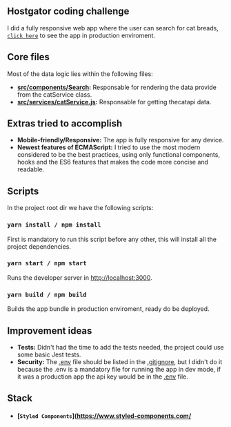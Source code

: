 
## Hostgator coding challenge

I did a fully responsive web app where the user can search for cat breads, [`click here`](https://hostgatos-redux.netlify.com/) to see the app in production enviroment.

## Core files

Most of the data logic lies within the following files:

- **[src/components/Search](https://github.com/gfsd3v/hostgatos-redux/blob/master/src/components/Search/index.js):** Responsable for rendering the data provide from the catService class.
- **[src/services/catService.js](https://github.com/gfsd3v/hostgatos-redux/blob/master/src/services/catService.js):** Responsable for getting thecatapi data.

## Extras tried to accomplish

- **Mobile-friendly/Responsive:** The app is fully responsive for any device.
- **Newest features of ECMAScript:** I tried to use the most modern considered to be the best practices, using only functional components, hooks and the ES6 features that makes the code more concise and readable.
  
## Scripts

In the project root dir we have the following scripts:

### `yarn install / npm install`

First is mandatory to run this script before any other, this will install all the project dependencies.

### `yarn start / npm start`

Runs the developer server in [http://localhost:3000](http://localhost:3000).

### `yarn build / npm build`

Builds the app bundle in production enviroment, ready do be deployed.

## Improvement ideas

- **Tests:** Didn't had the time to add the tests needed, the project could use some
  basic Jest tests.
- **Security:** The [.env](https://github.com/gfsd3v/hostgatos-redux/blob/master/.env) file should be listed in the [.gitignore](https://github.com/gfsd3v/hostgatos-redux/blob/master/.gitignore), but I didn't do it because the .env is a mandatory file for running the app in dev mode, if it was a production app the api key would be in the [.env](https://github.com/gfsd3v/hostgatos-redux/blob/master/.env) file.

## Stack

- #### [`Styled Components`](https://www.styled-components.com/
